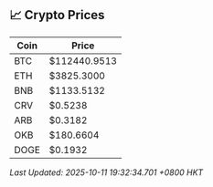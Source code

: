 ## 📈 Crypto Prices

| Coin | Price |
| ---- | ----- |
| BTC | $112440.9513 |
| ETH | $3825.3000 |
| BNB | $1133.5132 |
| CRV | $0.5238 |
| ARB | $0.3182 |
| OKB | $180.6604 |
| DOGE | $0.1932 |

_Last Updated: 2025-10-11 19:32:34.701 +0800 HKT_
